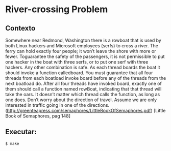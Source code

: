 # River-crossing Problem

## Contexto
Somewhere near Redmond, Washington there is a rowboat that is used by both Linux hackers and Microsoft employees (serfs) to cross a river. The ferry can hold exactly four people; it won’t leave the shore with more or fewer. Toguarantee the safety of the passengers, it is not permissible to put one hacker in the boat with three serfs, or to put one serf with three hackers. Any other
combination is safe.
As each thread boards the boat it should invoke a function calledboard. You must guarantee that all four threads from each boatload invoke board before any of the threads from the next boatload do.
After all four threads have invoked board, exactly one of them should call a function named rowBoat, indicating that that thread will take the oars. It doesn’t matter which thread calls the function, as long as one does.
Don’t worry about the direction of travel. Assume we are only interested in traffic going in one of the directions.
(http://greenteapress.com/semaphores/LittleBookOfSemaphores.pdf) [Little Book of Semaphores, pag 148]

## Executar:
```
$ make
```
